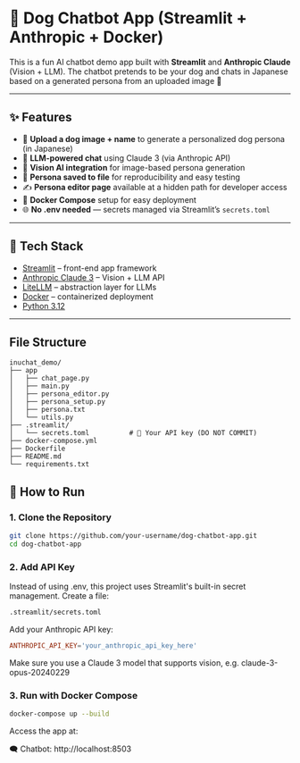 # 🐶 Dog Chatbot App (Streamlit + Anthropic + Docker)

This is a fun AI chatbot demo app built with **Streamlit** and **Anthropic Claude** (Vision + LLM). The chatbot pretends to be your dog and chats in Japanese based on a generated persona from an uploaded image 🐾

---

## ✨ Features

- 📸 **Upload a dog image + name** to generate a personalized dog persona (in Japanese)
- 🤖 **LLM-powered chat** using Claude 3 (via Anthropic API)
- 🧠 **Vision AI integration** for image-based persona generation
- 🐾 **Persona saved to file** for reproducibility and easy testing
- ✍️ **Persona editor page** available at a hidden path for developer access
- 🐳 **Docker Compose** setup for easy deployment
- 🌐 **No .env needed** — secrets managed via Streamlit’s `secrets.toml`

---

## 🧪 Tech Stack

- [Streamlit](https://streamlit.io/) – front-end app framework
- [Anthropic Claude 3](https://www.anthropic.com/index/claude) – Vision + LLM API
- [LiteLLM](https://github.com/BerriAI/litellm) – abstraction layer for LLMs
- [Docker](https://www.docker.com/) – containerized deployment
- [Python 3.12](https://www.python.org/)

---

 ## File Structure
 ```
inuchat_demo/
├── app
│   ├── chat_page.py
│   ├── main.py
│   ├── persona_editor.py
│   ├── persona_setup.py
│   ├── persona.txt
│   └── utils.py
├── .streamlit/
│   └── secrets.toml          # 🔐 Your API key (DO NOT COMMIT)
├── docker-compose.yml
├── Dockerfile
├── README.md
└── requirements.txt
```


## 🚀 How to Run

### 1. Clone the Repository

```bash
git clone https://github.com/your-username/dog-chatbot-app.git
cd dog-chatbot-app
```

### 2. Add API Key
Instead of using .env, this project uses Streamlit's built-in secret management.
Create a file:

```bash
.streamlit/secrets.toml
```
Add your Anthropic API key:
```toml
ANTHROPIC_API_KEY='your_anthropic_api_key_here'
```
Make sure you use a Claude 3 model that supports vision, e.g. claude-3-opus-20240229

### 3. Run with Docker Compose
```bash
docker-compose up --build
```
Access the app at:

🗨️ Chatbot: http://localhost:8503


